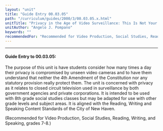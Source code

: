 ```yaml
---
layout: "unit"
title: "Guide Entry 00.03.05"
path: "/curriculum/guides/2000/3/00.03.05.x.html"
unitTitle: "Privacy in the Age of Video Surveillance: This Is Not Your Father's Candid Camera"
unitAuthor: "Angelo J. Pompano"
keywords: ""
recommendedFor: "Recommended for Video Production, Social Studies, Reading, Writing, and Speaking, grades 7-8."
---
```

<body>
<hr/>
<h4>
Guide Entry to 00.03.05:
</h4>
The purpose of this unit is have students consider how many times a day their privacy is compromised by unseen video cameras and to have them understand that neither the 4th Amendment of the Constitution nor any statutory provision really protect them. The unit is concerned with privacy as it relates to closed circuit television used in surveillance by both government agencies and private corporations. It is intended to be used with 8th grade social studies classes but may be adapted for use with other grade levels and subject areas. It is aligned with the Reading, Writing and Speaking Content Standards of the City of New Haven.
<p>
(Recommended for Video Production, Social Studies, Reading, Writing, and Speaking, grades 7-8.)
</p>
</body>
